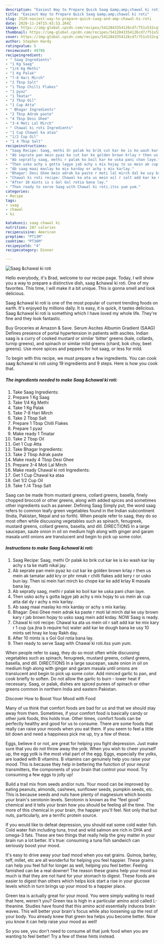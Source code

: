 ```yaml
---
description: "Easiest Way to Prepare Quick Saag &amp;amp;chawal ki roti"
title: "Easiest Way to Prepare Quick Saag &amp;amp;chawal ki roti"
slug: 2528-easiest-way-to-prepare-quick-saag-and-amp-chawal-ki-roti
date: 2020-11-24T15:43:53.264Z
image: https://img-global.cpcdn.com/recipes/5412843354126cd7/751x532cq70/saag-chawal-ki-roti-recipe-main-photo.jpg
thumbnail: https://img-global.cpcdn.com/recipes/5412843354126cd7/751x532cq70/saag-chawal-ki-roti-recipe-main-photo.jpg
cover: https://img-global.cpcdn.com/recipes/5412843354126cd7/751x532cq70/saag-chawal-ki-roti-recipe-main-photo.jpg
author: Stephen Hardy
ratingvalue: 5
reviewcount: 49786
recipeingredient:
- " Saag Ingredients"
- "1 Kg Saag"
- "1/4 Kg Methi"
- "1 Kg Palak"
- "7-8 Hari Mirch"
- "2 Tbsp Salt"
- "1 Tbsp Chilli Flakes"
- "1 pyaz"
- "1 Tmatar"
- "2 Tbsp Oil"
- "1 Cup Atta"
- " Bhagar Ingredients"
- "2 Tbsp Adrak paste"
- "4 Tbsp Desi Ghee"
- "3-4 Moti Lal Mirch"
- " Chawal ki roti Ingredients"
- "1 Cup Chawal ka ataa"
- "1/2 Cup Oil"
- "1 4 Tbsp Salt"
recipeinstructions:
- "Saag Recipe: Saag, methi Or palak ko brik cut kar ke is ko wash kar lay achy s ta ke matti nikal jay."
- "Ab seprate pan mein pyaz ko cut kar ke golden brown krlay r then us mein ak tamatar add kry or phr nmak r chilli flakes add kery r or usko bun lay. Then isi mein hari mirch ko chope kar ke add krlay R masala bana lay."
- "Ab sepratly saag, methi r palak ko boil kar ke uska pani chan laye."
- "Then usko achy s gotta lagye jab achy s mix hojay to us mein ak cup atta dal dy r achy s mix karlay."
- "Ab saag maai maslay ko mix karday or achy s mix karlay."
- "Bhagar: Desi Ghee mein adrak ka paste r moti lal mirch dal ke usy brown kary r jab brown hojay to usko saag mein add krday. NOW Saag is ready."
- "Chawal ki roti recipe: Chawal ka ata us mein oil r salt add kar ke mix kary r 1 cup (ya jtna b require ho) water add kar ke dough bana ke usy 10 mints set hnay ke loay Rakh day."
- "After 10 mints is s Gol Gol rotia bana lay."
- "Then ready to serve Saag with Chawal ki roti.itss yum yum."
categories:
- Recipe
tags:
- saag
- chawal
- ki

katakunci: saag chawal ki 
nutrition: 287 calories
recipecuisine: American
preptime: "PT13M"
cooktime: "PT36M"
recipeyield: "4"
recipecategory: Dinner

---
```



![Saag &amp;chawal ki roti](https://img-global.cpcdn.com/recipes/5412843354126cd7/751x532cq70/saag-chawal-ki-roti-recipe-main-photo.jpg)

Hello everybody, it's Brad, welcome to our recipe page. Today, I will show you a way to prepare a distinctive dish, saag &amp;chawal ki roti. One of my favorites. This time, I will make it a bit unique. This is gonna smell and look delicious.

Saag &amp;chawal ki roti is one of the most popular of current trending foods on earth. It's enjoyed by millions daily. It is easy, it is quick, it tastes delicious. Saag &amp;chawal ki roti is something which I have loved my whole life. They're fine and they look fantastic.

Buy Groceries at Amazon &amp; Save. Serum Ascites Albumin Gradient (SAAG) Defines presence of portal hypertension in patients with ascites. Indian saag is a curry of cooked mustard or similar &#39;bitter&#39; greens (kale, collards, turnip greens), and spinach or similar mild greens (chard, bok choy, beet greens). Use more spices and peppers for hot saag, or less for mild.


To begin with this recipe, we must prepare a few ingredients. You can cook saag &amp;chawal ki roti using 19 ingredients and 9 steps. Here is how you cook that.

<!--inarticleads1-->

##### The ingredients needed to make Saag &amp;chawal ki roti:

1. Take  Saag Ingredients:
1. Prepare 1 Kg Saag
1. Take 1/4 Kg Methi
1. Take 1 Kg Palak
1. Take 7-8 Hari Mirch
1. Take 2 Tbsp Salt
1. Prepare 1 Tbsp Chilli Flakes
1. Prepare 1 pyaz
1. Make ready 1 Tmatar
1. Take 2 Tbsp Oil
1. Get 1 Cup Atta
1. Take  Bhagar Ingredients:
1. Take 2 Tbsp Adrak paste
1. Make ready 4 Tbsp Desi Ghee
1. Prepare 3-4 Moti Lal Mirch
1. Make ready  Chawal ki roti Ingredients:
1. Get 1 Cup Chawal ka ataa
1. Get 1/2 Cup Oil
1. Take 1 /4 Tbsp Salt


Saag can be made from mustard greens, collard greens, basella, finely chopped broccoli or other greens, along with added spices and sometimes other ingredients such as paneer. Defining Saag Simply put, the word saag refers to common leafy green vegetables found in the Indian subcontinent (India, Pakistan, Nepal and so forth). When people refer to saag, they do so most often while discussing vegetables such as spinach, fenugreek, mustard greens, collard greens, basella, and dill. DIRECTIONS In a large saucepan, saute onion in oil on medium high along with ginger and garam masala until onions are translucent and begin to pick up some color. 

<!--inarticleads2-->

##### Instructions to make Saag &amp;chawal ki roti:

1. Saag Recipe: Saag, methi Or palak ko brik cut kar ke is ko wash kar lay achy s ta ke matti nikal jay.
1. Ab seprate pan mein pyaz ko cut kar ke golden brown krlay r then us mein ak tamatar add kry or phr nmak r chilli flakes add kery r or usko bun lay. Then isi mein hari mirch ko chope kar ke add krlay R masala bana lay.
1. Ab sepratly saag, methi r palak ko boil kar ke uska pani chan laye.
1. Then usko achy s gotta lagye jab achy s mix hojay to us mein ak cup atta dal dy r achy s mix karlay.
1. Ab saag maai maslay ko mix karday or achy s mix karlay.
1. Bhagar: Desi Ghee mein adrak ka paste r moti lal mirch dal ke usy brown kary r jab brown hojay to usko saag mein add krday. NOW Saag is ready.
1. Chawal ki roti recipe: Chawal ka ata us mein oil r salt add kar ke mix kary r 1 cup (ya jtna b require ho) water add kar ke dough bana ke usy 10 mints set hnay ke loay Rakh day.
1. After 10 mints is s Gol Gol rotia bana lay.
1. Then ready to serve Saag with Chawal ki roti.itss yum yum.


When people refer to saag, they do so most often while discussing vegetables such as spinach, fenugreek, mustard greens, collard greens, basella, and dill. DIRECTIONS In a large saucepan, saute onion in oil on medium high along with ginger and garam masala until onions are translucent and begin to pick up some color. Add minced garlic to pan, and cook briefly to soften. Do not allow the garlic to burn - lower heat if necessary. Saag, or palak, dishes are spiced purees of spinach or other greens common in northern India and eastern Pakistan. 

Discover How to Boost Your Mood with Food


Many of us think that comfort foods are bad for us and that we should stay away from them. Sometimes, if your comfort food is basically candy or other junk foods, this holds true. Other times, comfort foods can be perfectly healthy and good for us to consume. There are some foods that really can raise your moods when you eat them. If you seem to feel a little bit down and need a happiness pick me up, try a few of these.

Eggs, believe it or not, are great for helping you fight depression. Just make sure that you do not throw away the yolk. When you wish to cheer yourself up, the egg yolk is the most vital part of the egg. Eggs, especially the yolks, are loaded with B vitamins. B vitamins can genuinely help you raise your mood. This is because they help in bettering the function of your neural transmitters, the components of your brain that control your mood. Try consuming a few eggs to jolly up!

Build a trail mix from seeds and/or nuts. Your mood can be improved by eating peanuts, almonds, cashews, sunflower seeds, pumpkin seeds, etc. This is because seeds and nuts have plenty of magnesium which boosts your brain's serotonin levels. Serotonin is known as the "feel good" chemical and it tells your brain how you should be feeling all the time. The more of this chemical in your brain, the happier you'll feel. Not only that but nuts, particularly, are a terrific protein source.

If you would like to defeat depression, you should eat some cold water fish. Cold water fish including tuna, trout and wild salmon are rich in DHA and omega-3 fats. These are two things that really help the grey matter in your brain run a lot better. It's true: consuming a tuna fish sandwich can seriously boost your mood. 

It's easy to drive away your bad mood when you eat grains. Quinoa, barley, teff, millet, etc are all wonderful for helping you feel happier. These grains can help you feel full for longer as well, helping you feel better. Feeling famished can be a real downer! The reason these grains help your mood so much is that they are not hard for your stomach to digest. These foods are easier to digest than others which helps kick start a rise in your glucose levels which in turn brings up your mood to a happier place.

Green tea is actually great for your mood. You were simply waiting to read that here, weren't you? Green tea is high in a particular amino acid called L-theanine. Studies have found that this amino acid essentially induces brain waves. This will better your brain's focus while also loosening up the rest of your body. You already knew that green tea helps you become better. Now you know it can help raise your mood as well!

So you see, you don't need to consume all that junk food when you are wanting to feel better! Try  a few  of  these  hints  instead.

